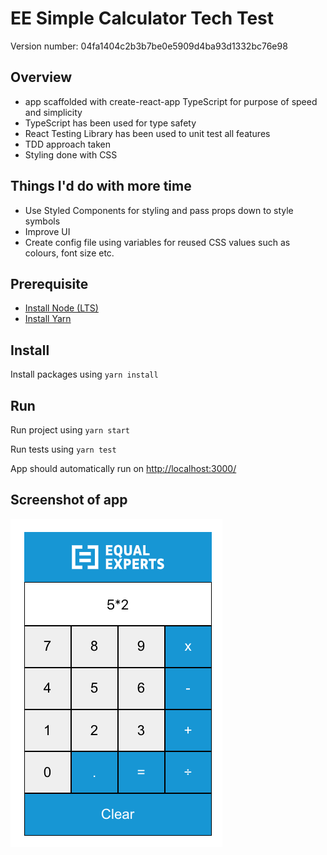 # EE Simple Calculator Tech Test

Version number: 04fa1404c2b3b7be0e5909d4ba93d1332bc76e98

## Overview

- app scaffolded with create-react-app TypeScript for purpose of speed and simplicity
- TypeScript has been used for type safety
- React Testing Library has been used to unit test all features
- TDD approach taken
- Styling done with CSS

## Things I'd do with more time

- Use Styled Components for styling and pass props down to style symbols
- Improve UI
- Create config file using variables for reused CSS values such as colours, font size etc.

## Prerequisite

- [Install Node (LTS)](https://nodejs.org/en/download/)
- [Install Yarn](https://classic.yarnpkg.com/en/docs/install)

## Install

Install packages using `yarn install`

## Run

Run project using `yarn start`

Run tests using `yarn test`

App should automatically run on [http://localhost:3000/](http://localhost:3000/)

## Screenshot of app

![EE Calculator screenshot](src/assets/images/ee-calc-screenshot.png)
